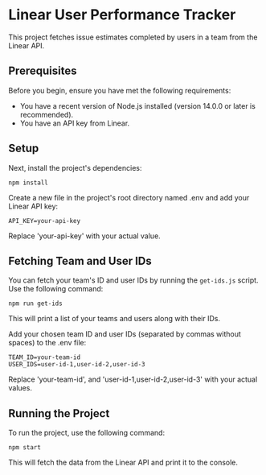 # Linear User Performance Tracker

This project fetches issue estimates completed by users in a team from the Linear API.

## Prerequisites

Before you begin, ensure you have met the following requirements:

* You have a recent version of Node.js installed (version 14.0.0 or later is recommended).
* You have an API key from Linear.

## Setup


Next, install the project's dependencies:

```
npm install
```

Create a new file in the project's root directory named .env and add your Linear API key:

```
API_KEY=your-api-key
```

Replace 'your-api-key' with your actual value.

## Fetching Team and User IDs

You can fetch your team's ID and user IDs by running the `get-ids.js` script. Use the following command:

```
npm run get-ids
```

This will print a list of your teams and users along with their IDs.

Add your chosen team ID and user IDs (separated by commas without spaces) to the .env file:

```
TEAM_ID=your-team-id
USER_IDS=user-id-1,user-id-2,user-id-3
```

Replace 'your-team-id', and 'user-id-1,user-id-2,user-id-3' with your actual values.

## Running the Project

To run the project, use the following command:
```
npm start
```

This will fetch the data from the Linear API and print it to the console.